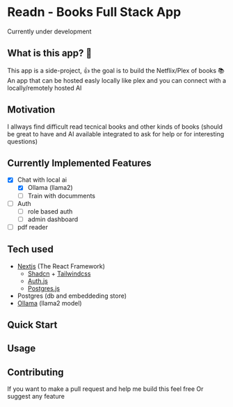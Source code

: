 # Readn - Books Full Stack App

Currently under development

## What is this app? 🤔

This app is a side-project, 👍 the goal is to build the Netflix/Plex of books 📚 
An app that can be hosted easly locally like plex and you can connect with a locally/remotely hosted AI

## Motivation

I allways find difficult read tecnical books and other kinds of books 
(should be great to have and AI available integrated to ask for help or for interesting questions)

## Currently Implemented Features
- [x] Chat with local ai
  - [x] Ollama (llama2)
  - [ ] Train with documments
- [ ] Auth
  - [ ] role based auth
  - [ ] admin dashboard
- [ ] pdf reader
 
## Tech used
- [Nextjs](https://nextjs.org/) (The React Framework)
  - [Shadcn](https://github.com/shadcn-ui/ui) + [Tailwindcss](https://tailwindcss.com/)
  - [Auth.js](https://github.com/nextauthjs/next-auth)
  - [Postgres.js](https://github.com/porsager/postgres) 
- Postgres (db and embeddeding store)
- [Ollama](https://github.com/jmorganca/ollama) (llama2 model)

## Quick Start

## Usage 

## Contributing
If you want to make a pull request and help me build this feel free
Or suggest any feature
